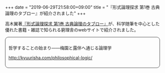 +++
date = "2019-06-29T21:58:00+09:00"
title = "『形式論理探求 第1巻 古典論理のタブロー』が紹介されました"
+++

高木翼著[『形式論理探求 第1巻 古典論理のタブロー』](/tableau_contents/tableau01classical_logic/)が、科学随筆を中心とした優れた書籍・雑誌で知られる窮理舎のwebサイトで紹介されました。


<div style="padding: 10px; margin-bottom: 10px; border: 1px solid #333333; border-radius: 10px; margin:0 auto;">
<p>哲学することの始まり――梅園と露伴へ通じる論理学</p>
<p><a href=http://kyuurisha.com/philosophical-logic/> http://kyuurisha.com/philosophical-logic/ </a></p>
</div>
